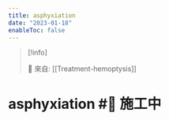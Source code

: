 ```yaml
---
title: asphyxiation
date: "2023-01-18"
enableToc: false
---
```


> [!info]
>
> 🌱 來自: [[Treatment-hemoptysis]]

# asphyxiation #🚧 施工中


